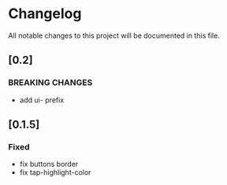 # Changelog
All notable changes to this project will be documented in this file.

## [0.2]
### BREAKING CHANGES
- add ui- prefix
## [0.1.5]
### Fixed
- fix buttons border
- fix tap-highlight-color
